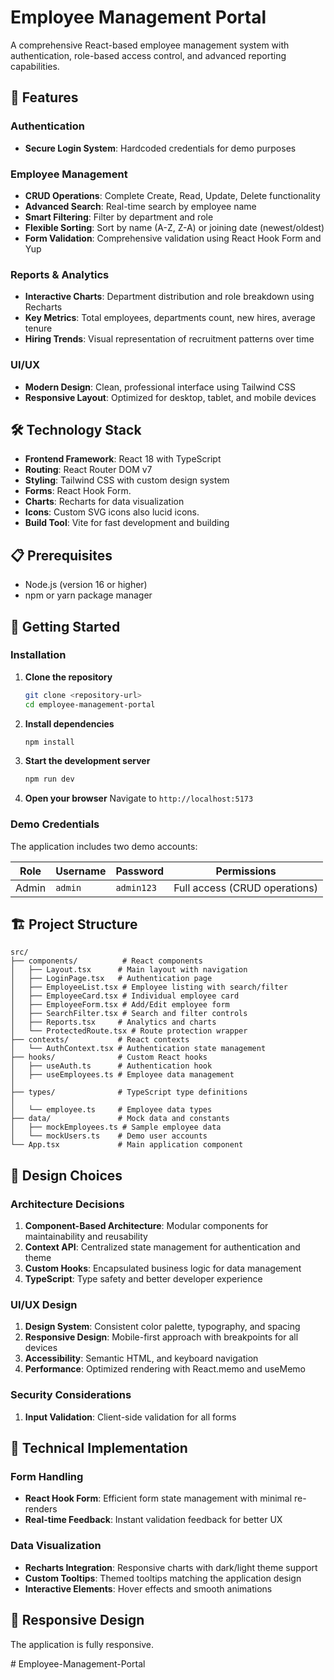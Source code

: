 # Employee Management Portal

A comprehensive React-based employee management system with authentication, role-based access control, and advanced reporting capabilities.

## 🚀 Features

### Authentication
- **Secure Login System**: Hardcoded credentials for demo purposes

### Employee Management
- **CRUD Operations**: Complete Create, Read, Update, Delete functionality
- **Advanced Search**: Real-time search by employee name
- **Smart Filtering**: Filter by department and role
- **Flexible Sorting**: Sort by name (A-Z, Z-A) or joining date (newest/oldest)
- **Form Validation**: Comprehensive validation using React Hook Form and Yup

### Reports & Analytics
- **Interactive Charts**: Department distribution and role breakdown using Recharts
- **Key Metrics**: Total employees, departments count, new hires, average tenure
- **Hiring Trends**: Visual representation of recruitment patterns over time

### UI/UX
- **Modern Design**: Clean, professional interface using Tailwind CSS
- **Responsive Layout**: Optimized for desktop, tablet, and mobile devices

## 🛠️ Technology Stack

- **Frontend Framework**: React 18 with TypeScript
- **Routing**: React Router DOM v7
- **Styling**: Tailwind CSS with custom design system
- **Forms**: React Hook Form.
- **Charts**: Recharts for data visualization
- **Icons**: Custom SVG icons also lucid icons.
- **Build Tool**: Vite for fast development and building

## 📋 Prerequisites

- Node.js (version 16 or higher)
- npm or yarn package manager

## 🚀 Getting Started

### Installation

1. **Clone the repository**
   ```bash
   git clone <repository-url>
   cd employee-management-portal
   ```

2. **Install dependencies**
   ```bash
   npm install
   ```

3. **Start the development server**
   ```bash
   npm run dev
   ```

4. **Open your browser**
   Navigate to `http://localhost:5173`

### Demo Credentials

The application includes two demo accounts:

| Role | Username | Password | Permissions |
|------|----------|----------|-------------|
| Admin | `admin` | `admin123` | Full access (CRUD operations) |


## 🏗️ Project Structure

```
src/
├── components/          # React components
│   ├── Layout.tsx      # Main layout with navigation
│   ├── LoginPage.tsx   # Authentication page
│   ├── EmployeeList.tsx # Employee listing with search/filter
│   ├── EmployeeCard.tsx # Individual employee card
│   ├── EmployeeForm.tsx # Add/Edit employee form
│   ├── SearchFilter.tsx # Search and filter controls
│   ├── Reports.tsx     # Analytics and charts
│   └── ProtectedRoute.tsx # Route protection wrapper
├── contexts/           # React contexts
│   └── AuthContext.tsx # Authentication state management
├── hooks/              # Custom React hooks
│   ├── useAuth.ts      # Authentication hook
│   ├── useEmployees.ts # Employee data management
│ 
├── types/              # TypeScript type definitions
│   
│   └── employee.ts     # Employee data types
├── data/               # Mock data and constants
│   ├── mockEmployees.ts # Sample employee data
│   └── mockUsers.ts    # Demo user accounts
└── App.tsx             # Main application component
```

## 🎨 Design Choices

### Architecture Decisions

1. **Component-Based Architecture**: Modular components for maintainability and reusability
2. **Context API**: Centralized state management for authentication and theme
3. **Custom Hooks**: Encapsulated business logic for data management
4. **TypeScript**: Type safety and better developer experience

### UI/UX Design

1. **Design System**: Consistent color palette, typography, and spacing
2. **Responsive Design**: Mobile-first approach with breakpoints for all devices
3. **Accessibility**: Semantic HTML, and keyboard navigation
4. **Performance**: Optimized rendering with React.memo and useMemo

### Security Considerations
1. **Input Validation**: Client-side validation for all forms

## 🔧 Technical Implementation


### Form Handling
- **React Hook Form**: Efficient form state management with minimal re-renders
- **Real-time Feedback**: Instant validation feedback for better UX

### Data Visualization
- **Recharts Integration**: Responsive charts with dark/light theme support
- **Custom Tooltips**: Themed tooltips matching the application design
- **Interactive Elements**: Hover effects and smooth animations

## 📱 Responsive Design

The application is fully responsive.

#   E m p l o y e e - M a n a g e m e n t - P o r t a l  
 